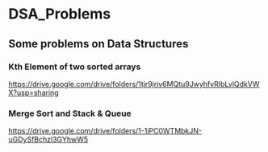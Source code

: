 # DSA_Problems
## Some problems on Data Structures


### Kth Element of two sorted arrays
https://drive.google.com/drive/folders/1tjr9jriv6MQtu9JwyhfvRIbLvlQdkVWX?usp=sharing

### Merge Sort and Stack & Queue
https://drive.google.com/drive/folders/1-1iPC0WTMbkJN-uGDySfBchzl3GYhwW5

